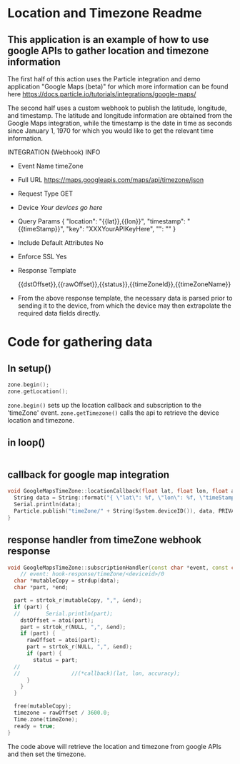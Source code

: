 # Location and Timezone Readme
## This application is an example of how to use google APIs to gather location and timezone information

The first half of this action uses the Particle integration and demo application "Google Maps (beta)" for which more information can be found here https://docs.particle.io/tutorials/integrations/google-maps/

The second half uses a custom webhook to publish the latitude, longitude, and timestamp. The latitude and longitude information are obtained from the Google Maps integration, while the timestamp is the date in time as seconds since January 1, 1970 for which you would like to get the relevant time information.

INTEGRATION (Webhook) INFO

* Event Name        timeZone
* Full URL          https://maps.googleapis.com/maps/api/timezone/json
* Request Type      GET
* Device            *Your devices go here*
* Query Params
  {
    "location": "{{lat}},{{lon}}",
    "timestamp": "{{timeStamp}}",
    "key": "XXXYourAPIKeyHere",
    "": ""
  }

* Include Default Attributes    No
* Enforce SSL                   Yes
* Response Template

  {{dstOffset}},{{rawOffset}},{{status}},{{timeZoneId}},{{timeZoneName}}

* From the above response template, the necessary data is parsed prior to sending it to the device, from which the device may then extrapolate the required data fields directly.

# Code for gathering data

## In setup()
```c++
zone.begin();
zone.getLocation();
```
`zone.begin()` sets up the location callback and subscription to the 'timeZone' event.
`zone.getTimezone()` calls the api to retrieve the device location and timezone.

## in loop()
```

```

## callback for google map integration
```c++
void GoogleMapsTimeZone::locationCallback(float lat, float lon, float accuracy){
  String data = String::format("{ \"lat\": %f, \"lon\": %f, \"timeStamp\": %i }",lat, lon, Time.now());
  Serial.println(data);
  Particle.publish("timeZone/" + String(System.deviceID()), data, PRIVATE);
}
```

## response handler from timeZone webhook response
```c++
void GoogleMapsTimeZone::subscriptionHandler(const char *event, const char *data) {
	// event: hook-response/timeZone/<deviceid>/0
  char *mutableCopy = strdup(data);
  char *part, *end;

  part = strtok_r(mutableCopy, ",", &end);
  if (part) {
  //	    Serial.println(part);
    dstOffset = atoi(part);
    part = strtok_r(NULL, ",", &end);
    if (part) {
      rawOffset = atoi(part);
      part = strtok_r(NULL, ",", &end);
      if (part) {
        status = part;
  //
  //				//(*callback)(lat, lon, accuracy);
      }
    }
  }

  free(mutableCopy);
  timezone = rawOffset / 3600.0;
  Time.zone(timeZone);
  ready = true;
}
```
The code above will retrieve the location and timezone from google APIs and then set the timezone.
